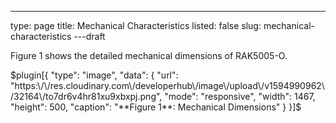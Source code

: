---
type: page
title: Mechanical Characteristics
listed: false
slug: mechanical-characteristics
---draft

Figure 1 shows the detailed mechanical dimensions of RAK5005-O. 

$plugin[{
    "type": "image",
    "data": {
        "url": "https:\/\/res.cloudinary.com\/developerhub\/image\/upload\/v1594990962\/32164\/to7dr6v4hr81xu9xbxpj.png",
        "mode": "responsive",
        "width": 1467,
        "height": 500,
        "caption": "**Figure 1**: Mechanical Dimensions"
    }
}]$

